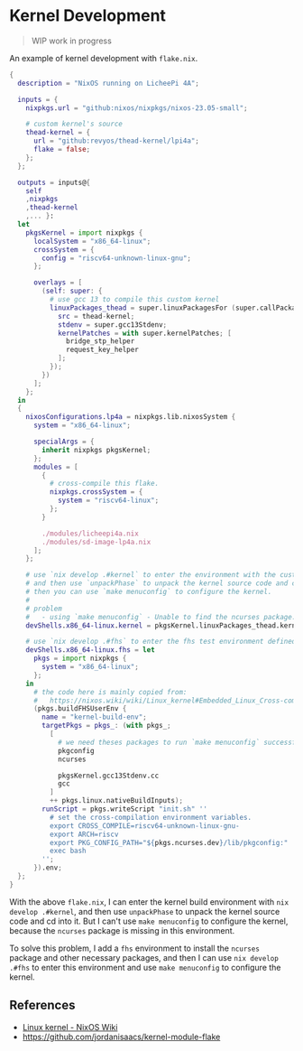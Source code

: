 # Kernel Development

> WIP work in progress

An example of kernel development with `flake.nix`.

```nix
{
  description = "NixOS running on LicheePi 4A";

  inputs = {
    nixpkgs.url = "github:nixos/nixpkgs/nixos-23.05-small";

    # custom kernel's source
    thead-kernel = {
      url = "github:revyos/thead-kernel/lpi4a";
      flake = false;
    };
  };

  outputs = inputs@{
    self
    ,nixpkgs
    ,thead-kernel
    ,... }:
  let
    pkgsKernel = import nixpkgs {
      localSystem = "x86_64-linux";
      crossSystem = {
        config = "riscv64-unknown-linux-gnu";
      };

      overlays = [
        (self: super: {
          # use gcc 13 to compile this custom kernel
          linuxPackages_thead = super.linuxPackagesFor (super.callPackage ./pkgs/kernel {
            src = thead-kernel;
            stdenv = super.gcc13Stdenv;
            kernelPatches = with super.kernelPatches; [
              bridge_stp_helper
              request_key_helper
            ];
          });
        })
      ];
    };
  in
  {
    nixosConfigurations.lp4a = nixpkgs.lib.nixosSystem {
      system = "x86_64-linux";

      specialArgs = {
        inherit nixpkgs pkgsKernel;
      };
      modules = [
        {
          # cross-compile this flake.
          nixpkgs.crossSystem = {
            system = "riscv64-linux";
          };
        }

        ./modules/licheepi4a.nix
        ./modules/sd-image-lp4a.nix
      ];
    };

    # use `nix develop .#kernel` to enter the environment with the custom kernel build environment available.
    # and then use `unpackPhase` to unpack the kernel source code and cd into it.
    # then you can use `make menuconfig` to configure the kernel.
    #
    # problem
    #   - using `make menuconfig` - Unable to find the ncurses package.
    devShells.x86_64-linux.kernel = pkgsKernel.linuxPackages_thead.kernel.dev;

    # use `nix develop .#fhs` to enter the fhs test environment defined here.
    devShells.x86_64-linux.fhs = let
      pkgs = import nixpkgs {
        system = "x86_64-linux";
      };
    in
      # the code here is mainly copied from:
      #   https://nixos.wiki/wiki/Linux_kernel#Embedded_Linux_Cross-compile_xconfig_and_menuconfig
      (pkgs.buildFHSUserEnv {
        name = "kernel-build-env";
        targetPkgs = pkgs_: (with pkgs_;
          [
            # we need theses packages to run `make menuconfig` successfully.
            pkgconfig
            ncurses

            pkgsKernel.gcc13Stdenv.cc
            gcc
          ]
          ++ pkgs.linux.nativeBuildInputs);
        runScript = pkgs.writeScript "init.sh" ''
          # set the cross-compilation environment variables.
          export CROSS_COMPILE=riscv64-unknown-linux-gnu-
          export ARCH=riscv
          export PKG_CONFIG_PATH="${pkgs.ncurses.dev}/lib/pkgconfig:"
          exec bash
        '';
      }).env;
  };
}
```

With the above `flake.nix`, I can enter the kernel build environment with `nix develop .#kernel`, and then use `unpackPhase` to unpack the kernel source code and cd into it.
But I can't use `make menuconfig` to configure the kernel, because the `ncurses` package is missing in this environment.

To solve this problem, I add a `fhs` environment to install the `ncurses` package and other necessary packages, and then I can use `nix develop .#fhs` to enter this environment and use `make menuconfig` to configure the kernel.

## References

- [Linux kernel - NixOS Wiki](https://nixos.wiki/wiki/Linux_kernel)
- https://github.com/jordanisaacs/kernel-module-flake
